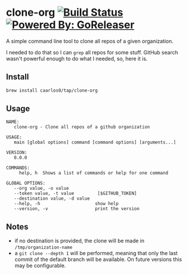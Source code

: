 # clone-org [![Build Status](https://travis-ci.org/caarlos0/clone-org.svg?branch=master)](https://travis-ci.org/caarlos0/clone-org) [![Powered By: GoReleaser](https://img.shields.io/badge/powered%20by-goreleaser-green.svg?style=flat-square)](https://github.com/goreleaser)

A simple command line tool to clone all repos of a given organization.

I needed to do that so I can `grep` all repos for some stuff. GitHub search
wasn't powerful enough to do what I needed, so, here it is.

## Install

```sh
brew install caarlos0/tap/clone-org
```

## Usage

```
NAME:
   clone-org - Clone all repos of a github organization

USAGE:
   main [global options] command [command options] [arguments...]

VERSION:
   0.0.0

COMMANDS:
     help, h  Shows a list of commands or help for one command

GLOBAL OPTIONS:
   --org value, -o value
   --token value, -t value         [$GITHUB_TOKEN]
   --destination value, -d value
   --help, -h                     show help
   --version, -v                  print the version
```

## Notes

* if no destination is provided, the clone will be made in
`/tmp/organization-name`
* a `git clone --depth 1` will be performed, meaning that only the last commit
of the default branch will be available. On future versions this may be
configurable.
